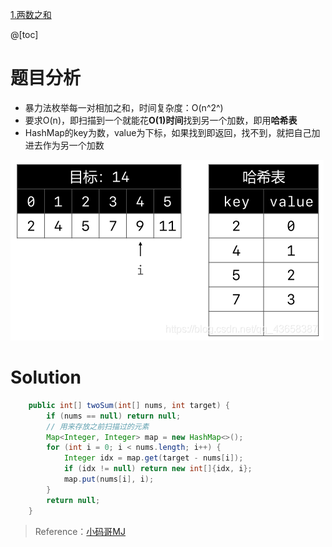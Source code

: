 ﻿

[1.两数之和](https://leetcode-cn.com/problems/two-sum/)

@[toc]

# 题目分析

- 暴力法枚举每一对相加之和，时间复杂度：O(n^2^)
- 要求O(n)，即扫描到一个就能花**O(1)时间**找到另一个加数，即用**哈希表**
- HashMap的key为数，value为下标，如果找到即返回，找不到，就把自己加进去作为另一个加数

![在这里插入图片描述](images/1.%E4%B8%A4%E6%95%B0%E4%B9%8B%E5%92%8C/20200513175926136.png)

# Solution

```java
    public int[] twoSum(int[] nums, int target) {
        if (nums == null) return null;
        // 用来存放之前扫描过的元素
        Map<Integer, Integer> map = new HashMap<>();
        for (int i = 0; i < nums.length; i++) {
            Integer idx = map.get(target - nums[i]);
            if (idx != null) return new int[]{idx, i};
            map.put(nums[i], i);
        }
        return null;
    }
```

> Reference：[小码哥MJ](https://space.bilibili.com/325538782/)
